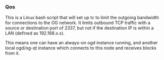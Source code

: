 ### Qos ###

This is a Linux bash script that will set up tc to limit the outgoing bandwidth for connections to the OG network. It limits outbound TCP traffic with a source or destination port of 2337, but not if the destination IP is within a LAN (defined as 192.168.x.x).

This means one can have an always-on ogd instance running, and another local ogd/og-qt instance which connects to this node and receives blocks from it.
